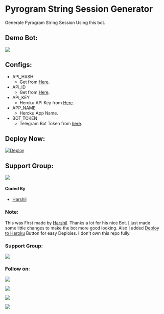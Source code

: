 # Pyrogram String Session Generator
Generate Pyrogram String Session Using this bot.

## Demo Bot:
<a href="http://t.me/genStr_HProbot"><img src="https://img.shields.io/badge/Telegram-Bot-blue.svg?logo=telegram"></a>

## Configs:
- API_HASH
  - Get from [Here](https://my.telegram.org).
- API_ID
  - Get from [Here](https://my.telegram.org).
- API_KEY
  - Heroku API Key from [Here](https://dashboard.heroku.com/account).
- APP_NAME
  - Heroku App Name.
- BOT_TOKEN
  - Telegram Bot Token from [here](https://t.me/BotFather).

## Deploy Now:
[![Deploy](https://www.herokucdn.com/deploy/button.svg)](https://heroku.com/deploy?template=https://github.com/harshil8981/HP-StringSessionGenerator)

## Support Group:
<a href="https://t.me/HP_Bot_discuss_group"><img src="https://img.shields.io/badge/Telegram-Join%20Telegram%20Group-blue.svg?logo=telegram"></a>

#### Coded By
- [Harshil](https://github.com/harshil8981)



### Note: 
This was First made by [Harshil](https://github.com/harshil8981). Thanks a lot for his nice Bot. [I](https://github.com/harshil8981) just made some little changes to make the bot more good looking. Also [I](https://github.com/harshil8981) added [Deploy to Heroku](https://github.com/harshil8981/HP-StringSessionGenerator) Button for easy Deploies. I don't own this repo fully.

### Support Group:
<a href="https://t.me/HP_Bot_discuss_group"><img src="https://img.shields.io/badge/Telegram-Join%20Telegram%20Group-blue.svg?logo=telegram"></a>

### Follow on:
<p align="left">
<a href="https://github.com/harshil8981"><img src="https://img.shields.io/badge/GitHub-Follow%20on%20GitHub-inactive.svg?logo=github"></a>
</p>
<p align="left">
<a href="https://twitter.com/hpquote1109"><img src="https://img.shields.io/badge/Twitter-Follow%20on%20Twitter-informational.svg?logo=twitter"></a>
</p>
<p align="left">
<a href="https://www.facebook.com/profile.php?id=100069920736400"><img src="https://img.shields.io/badge/Facebook-Follow%20on%20Facebook-blue.svg?logo=facebook"></a>
</p>
<p align="left">
<a href="https://www.instagram.com/h_a_r_s_h_i_l1109"><img src="https://img.shields.io/badge/Instagram-Follow%20on%20Instagram-important.svg?logo=instagram"></a>
</p>
